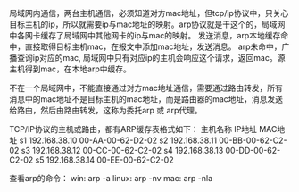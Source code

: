 局域网内通信，两台主机通信，必须知道对方mac地址，但tcp/ip协议中，只关心目标主机的ip，所以就需要ip与mac地址的映射。arp协议就是干这个的，局域网中各网卡缓存了局域网中其他网卡的ip与mac的映射。
发送消息，arp本地缓存命中，直接取得目标主机mac，在报文中添加mac地址，发送消息。
arp未命中，广播查询ip对应的mac, 局域网中只有对应ip的主机会响应这个请求，返回mac。源主机得到mac，在本地arp中缓存。

不在一个局域网中，不能直接通过对方mac地址通信，需要通过路由转发，所有消息中的mac地址不是目标主机的mac地址，而是路由器的mac地址，消息发送给路由，然后由路由转发，这称为委托arp 或 arp代理。

TCP/IP协议的主机或路由，都有ARP缓存表格式如下：
主机名称	IP地址			MAC地址
s1			192.168.38.10	00-AA-00-62-D2-02
s2			192.168.38.11	00-BB-00-62-C2-02
s3			192.168.38.12	00-CC-00-62-C2-02
s4			192.168.38.13	00-DD-00-62-C2-02
s5			192.168.38.14	00-EE-00-62-C2-02

查看arp的命令：
win: arp -a
linux: arp -nv
mac: arp -nla
